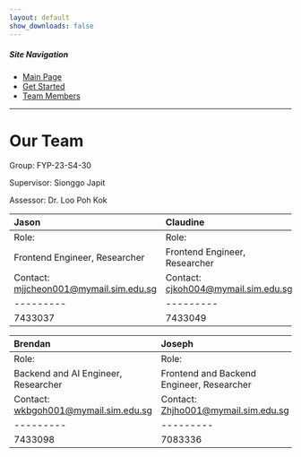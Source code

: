 ```yaml
---
layout: default
show_downloads: false
---
```


##### Site Navigation

* [Main Page](./index.html)
* [Get Started](./install.html)
* [Team Members](./team.html)

* * *

# Our Team

Group: FYP-23-S4-30

Supervisor: Sionggo Japit

Assessor: Dr. Loo Poh Kok

|   **Jason**   | **Claudine**  |  **Elliot**   |
| :--------- | :--------- | :--------- |
| Role: | Role: | Role: |
| Frontend Engineer, Researcher | Frontend Engineer, Researcher | Backend and AI Engineer, Researcher |
| Contact: mjjcheon001@mymail.sim.edu.sg | Contact: cjkoh004@mymail.sim.edu.sg | Contact: anderson001@mymail.sim.edu.sg |
| --------- | --------- | --------- |
| 7433037 | 7433049 | 7432975 |

|  **Brendan**  |  **Joseph**   |
| :--------- | :--------- |
| Role: | Role: |
| Backend and AI Engineer, Researcher | Frontend and Backend Engineer, Researcher |
| Contact: wkbgoh001@mymail.sim.edu.sg | Contact: Zhjho001@mymail.sim.edu.sg |
| --------- | --------- |
| 7433098 | 7083336 |